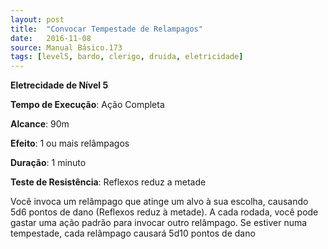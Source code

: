 ```yaml
---
layout: post
title:  "Convocar Tempestade de Relampagos"
date:   2016-11-08
source: Manual Básico.173
tags: [level5, bardo, clerigo, druida, eletricidade]
---
```


**Eletrecidade de Nível 5**

**Tempo de Execução**: Ação Completa

**Alcance**: 90m

**Efeito**: 1 ou mais relâmpagos

**Duração**: 1 minuto

**Teste de Resistência**: Reflexos reduz a metade

Você invoca um relâmpago que atinge um alvo à sua escolha, causando 5d6 pontos de dano (Reflexos reduz à metade). A cada rodada, você pode gastar uma ação padrão para invocar outro relâmpago. 
Se estiver numa tempestade, cada relâmpago causará 5d10 pontos de dano
